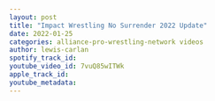 ```yaml
---
layout: post
title: "Impact Wrestling No Surrender 2022 Update"
date: 2022-01-25
categories: alliance-pro-wrestling-network videos
author: lewis-carlan
spotify_track_id: 
youtube_video_id: 7vuQ85wITWk
apple_track_id: 
youtube_metadata: 
---
```

